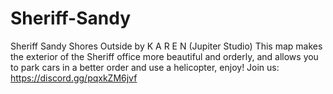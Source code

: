 # Sheriff-Sandy
Sheriff Sandy Shores Outside by K A R E N (Jupiter Studio) This map makes the exterior of the Sheriff office more beautiful and orderly, and allows you to park cars in a better order and use a helicopter, enjoy!  Join us: https://discord.gg/pqxkZM6jvf 
